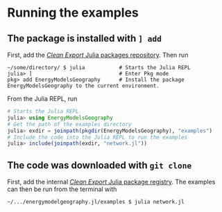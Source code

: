 # Running the examples

## The package is installed with `] add`

First, add the [*Clean Export* Julia packages repository](https://gitlab.sintef.no/clean_export/registrycleanexport). Then run 
```
~/some/directory/ $ julia           # Starts the Julia REPL
julia> ]                            # Enter Pkg mode 
pkg> add EnergyModelsGeography      # Install the package EnergyModelsGeography to the current environment.
```
From the Julia REPL, run
```julia
# Starts the Julia REPL
julia> using EnergyModelsGeography
# Get the path of the examples directory
julia> exdir = joinpath(pkgdir(EnergyModelsGeography), "examples")
# Include the code into the Julia REPL to run the examples
julia> include(joinpath(exdir, "network.jl"))
```

## The code was downloaded with `git clone`

First, add the internal [*Clean Export* Julia package registry](https://gitlab.sintef.no/clean_export/registrycleanexport). The examples can then be run from the terminal with
```shell script
~/.../energymodelgeography.jl/examples $ julia network.jl
```
